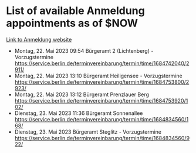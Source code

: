 # List of available Anmeldung appointments as of $NOW
[Link to Anmeldung website](https://service.berlin.de/terminvereinbarung/termin/tag.php?termin=1&anliegen[]=120686&dienstleisterlist=122210,122217,327316,122219,327312,122227,327314,122231,327346,122243,327348,122254,122252,329742,122260,329745,122262,329748,122271,327278,122273,327274,122277,327276,330436,122280,327294,122282,327290,122284,327292,122291,327270,122285,327266,122286,327264,122296,327268,150230,329760,122297,327286,122294,327284,122312,329763,122314,329775,122304,327330,122311,327334,122309,327332,317869,122281,327352,122279,329772,122283,122276,327324,122274,327326,122267,329766,122246,327318,122251,327320,122257,327322,122208,327298,122226,327300&herkunft=http%3A%2F%2Fservice.berlin.de%2Fdienstleistung%2F120686%2F)
- Montag, 22. Mai 2023 09:54 Bürgeramt 2 (Lichtenberg) - Vorzugstermine https://service.berlin.de/terminvereinbarung/termin/time/1684742040/2911/
- Montag, 22. Mai 2023 13:10 Bürgeramt Heiligensee - Vorzugstermine https://service.berlin.de/terminvereinbarung/termin/time/1684753800/2923/
- Montag, 22. Mai 2023 13:12 Bürgeramt Prenzlauer Berg https://service.berlin.de/terminvereinbarung/termin/time/1684753920/102/
- Dienstag, 23. Mai 2023 11:36 Bürgeramt Sonnenallee https://service.berlin.de/terminvereinbarung/termin/time/1684834560/168/
- Dienstag, 23. Mai 2023  Bürgeramt Steglitz - Vorzugstermine https://service.berlin.de/terminvereinbarung/termin/time/1684834560/922/

